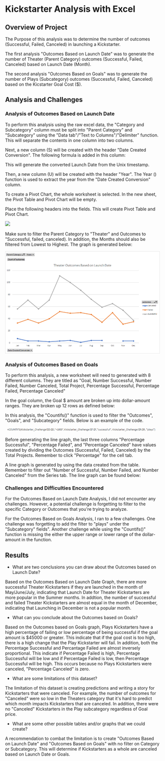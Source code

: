 # Kickstarter Analysis with Excel

## Overview of Project

The Purpose of this analysis was to determine the number of outcomes (Successful, Failed, Canceled) in launching a Kickstarter. 

The first analysis "Outcomes Based on Launch Date" was to generate the number of Theater (Parent Category) outcomes (Successful, Failed, Canceled) based on Launch Date (Month). 

The second analysis "Outcomes Based on Goals" was to generate the number of Plays (Subcategory) outcomes (Successful, Failed, Canceled) based on the Kicstarter Goal Cost ($).

## Analysis and Challenges

### Analysis of Outcomes Based on Launch Date
To perform this analysis using the raw excel data, the "Category and Subcategory" column must be split into "Parent Category" and "Subcategory" using the "Data tab"/"Text to Columns"/"Delimiter" function. This will separate the contents in one column into two columns.

Next, a new column (S) will be created with the header "Date Created Conversion". The following formula is added in this column:

This will generate the converted Launch Date from the Unix timestamp.

Then, a new column (U) will be created with the header "Year". The Year () function is used to extract the year from the "Date Created Conversion" column.

To create a Pivot Chart, the whole worksheet is selected. In the new sheet, the Pivot Table and Pivot Chart will be empty. 

Place the following headers into the fields. This will create Pivot Table and Pivot Chart.

![](image/Filter.PNG)

Make sure to filter the Parent Category to "Theater" and Outcomes to "Successful, failed, canceled). In addition, the Months should also be filtered from Lowest to Highest. The graph is generated below:

![](images/Theater_Outcomes_vs_Launch.png)

### Analysis of Outcomes Based on Goals
To perform this analysis, a new worksheet will need to generated with 8 different columns. They are titled as "Goal, Number Successful, Number Failed, Number Canceled, Total Project, Percentage Successful, Percentage Failed, Percentage Canceled"

In the goal column, the Goal $ amount are broken up into dollar-amount ranges. They are broken up 12 rows as defined below:

In this analysis, the "Countifs()" function is used to filter the "Outcomes", "Goals", and "Subcategory" fields. Below is an example of the code.

![](images/Countif.PNG)

Before generating the line graph, the last three columns "Percentage Successful", "Percentage Failed", and "Percentage Canceled" have values created by dividing the Outcomes (Successful, Failed, Canceled) by the Total Projects. Remember to click "Percentage" for the cell tab.

A line graph is generated by using the data created from the table. Remember to filter out "Number of Successful, Number Failed, and Number Canceled" from the Series tab. The line graph can be found below:


### Challenges and Difficulties Encountered

For the Outcomes Based on Launch Date Analysis, I did not encounter any challenges. However, a potential challenge is forgetting to filter to the specific Category or Outcomes that you're trying to analyze.

For the Outcomes Based on Goals Analysis, I ran to a few challenges. One challenge was forgetting to add the filter to "plays" under the "Subcategory" fields". Another challenge while using the "Countifs()" function is missing the either the upper range or lower range of the dollar-amount in the function. 


## Results

- What are two conclusions you can draw about the Outcomes based on Launch Date?

Based on the Outcomes Based on Launch Date Graph, there are more successful Theater Kickstarters if they are launched in the month of May/June/July, indicating that Launch Date for Theater Kickstarters are more popular in the Summer months. In addtion, the number of successful and failed Theater Kickstarters are almost equal in the month of December, indicating that Launching in December is not a popular month.

- What can you conclude about the Outcomes based on Goals?

Based on the Outcomes based on Goals graph, Plays Kickstarters have a high percentage of failing or low percentage of being successful if the goal amount is $45000 or greater. This indicate that if the goal cost is too high, there is a high change that the Play Kickstarter will fail. In addition, both the Percentage Successful and Percantage Failed are almost inversely proportional. This indicate if Percentage Failed is high, Percentage Successful will be low and if Percentage Failed is low, then Percentage Successful will be high. This occurs because no Plays Kickstarters were canceled, "Percentage Canceled" is zero.

- What are some limitations of this dataset?

The limitation of this dataset is creating predictions and writing a story for Kickstarters that were canceled. For example, the number of outcomes for "Canceled" were so low in the Theaters category that it's hard to predict which month impacts Kickstarters that are canceled. In addition, there were no "Canceled" Kickstarters in the Play subcategory regardless of Goal price.

- What are some other possible tables and/or graphs that we could create?

A recommendation to combat the limitation is to create "Outcomes Based on Launch Date" and "Outcomes Based on Goals" with no filter on Category or Subcategory. This will determine if Kickstarters as a whole are canceled based on Launch Date or Goals.

